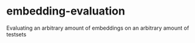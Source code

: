 # embedding-evaluation
Evaluating an arbitrary amount of embeddings on an arbitrary amount of testsets
